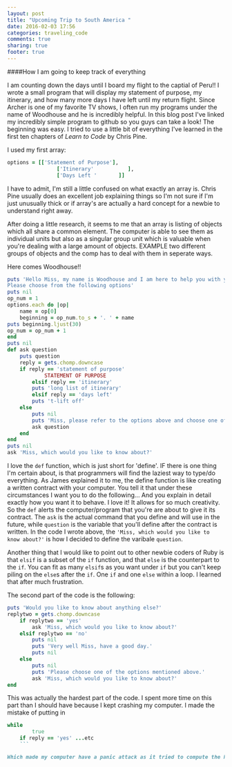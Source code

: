 ```yaml
---
layout: post
title: "Upcoming Trip to South America "
date: 2016-02-03 17:56
categories: traveling_code
comments: true
sharing: true
footer: true
---
```



####How I am going to keep track of everything


I am counting down the days until I board my flight to the captial of Peru!! I wrote a small program that will display my statement of purpose, my itinerary, and how many more days I have left until my return flight. Since Archer is one of my favorite TV shows, I often run my programs under the name of Woodhouse and he is incredibly helpful. In this blog post I've linked my incredibly simple program to github so you guys can take a look!
The beginning was easy. I tried to use a little bit of everything I've learned in the first ten chapters of _Learn to Code_ by Chris Pine.

I used my first array:

```ruby
options = [['Statement of Purpose'],
           		['Itinerary'           ],
           		['Days Left '       ]]
```
<!--more-->

I have to admit, I'm still a little confused on what exactly an array is. Chris Pine usually does an excellent job explaining things so I'm not sure if I'm just unusually thick or if array's are actually a hard concept for a newbie to understand right away.

After doing a little research, it seems to me that an array is listing of objects which all share a common element. The computer is able to see them as individual units but also as a singular group unit which is valuable when you're dealing with a large amount of objects. EXAMPLE two different groups of objects and the comp has to deal with them in seperate ways.

Here comes Woodhouse!!

```ruby
puts 'Hello Miss, my name is Woodhouse and I am here to help you with your trip.
Please choose from the following options'
puts nil
op_num = 1
options.each do |op|
    name = op[0]
    beginning = op_num.to_s + '. ' + name
puts beginning.ljust(30)
op_num = op_num + 1
end
puts nil
def ask question
    puts question
    reply = gets.chomp.downcase
    if reply == 'statement of purpose'
            STATEMENT OF PURPOSE
        elsif reply == 'itinerary'
        puts 'long list of itinerary'
        elsif reply == 'days left'
        puts 't-lift off'
    else
        puts nil
        puts 'Miss, please refer to the options above and choose one of the following.'
        ask question
    end
end
puts nil
ask 'Miss, which would you like to know about?'
```

I love the `def` function, which is just short for 'define'. IF there is one thing I'm certain about, is that programmers will find the laziest way to type/do everything. As James explained it to me, the define function is like creating a written contract with your computer. You tell it that under these circumstances I want you to do the following... And you explain in detail exactly how you want it to behave. I love it! It allows for so much creativity. So the `def` alerts the computer/program that you're are about to give it its contract. The `ask` is the actual command that you define and will use in the future, while `question` is the variable that you'll define after the contract is written. In the code I wrote above, the `'Miss, which would you like to know about?'` is how I decided to define the varibale `question`.

Another thing that I would like to point out to other newbie coders of Ruby is that `elsif` is a subset of the `if` function, and that `else` is the counterpart to the `if`. You can fit as many `elsif`s as you want under `if` but you can't keep piling on the `else`s after the `if`. One `if` and one `else` within a loop. I learned that after much frustration.

The second part of the code is the following:

```ruby
puts 'Would you like to know about anything else?'
replytwo = gets.chomp.downcase
    if replytwo == 'yes'
        ask 'Miss, which would you like to know about?'
    elsif replytwo == 'no'
        puts nil
        puts 'Very well Miss, have a good day.'
        puts nil
    else
        puts nil
        puts 'Please choose one of the options mentioned above.'
        ask 'Miss, which would you like to know about?'
end
```

This was actually the hardest part of the code. I spent more time on this part than I should have because I kept crashing my computer. I made the mistake of putting in

```ruby
while
        true
    if reply == 'yes' ...etc
    ```

Which made my computer have a panic attack as it tried to compute the huge motherload of tasks I had just given it. To repeat the loop infinatum. Impossible, so my computer took the easy way out and committed suicide every time. Poor thing. I just removed the `while true` and it fixed everything.

